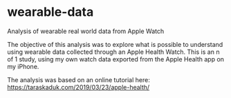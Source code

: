 # wearable-data
Analysis of wearable real world data from Apple Watch

The objective of this analysis was to explore what is possible to understand using wearable data collected through an Apple Health Watch. This is an n of 1 study, using my own watch data exported from the Apple Health app on my iPhone. 

The analysis was based on an online tutorial here: https://taraskaduk.com/2019/03/23/apple-health/
